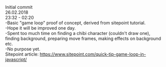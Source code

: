 Initial commit<br />
26.02.2018<br />
23:32 - 02:20<br />
-Basic "game loop" proof of concept, derived from sitepoint tutorial. <br />
-Hope it will be improved one day. <br />
-Spent too much time on finding a chibi character (couldn't draw one), finding background, preparing move frames, making effects on background etc. <br />
-No purpose yet.<br />
Sitepoint article: https://www.sitepoint.com/quick-tip-game-loop-in-javascript/<br />

